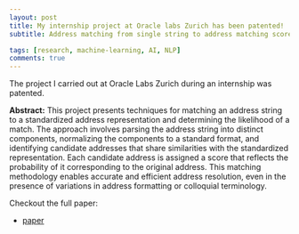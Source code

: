 ```yaml
---
layout: post
title: My internship project at Oracle labs Zurich has been patented!
subtitle: Address matching from single string to address matching score

tags: [research, machine-learning, AI, NLP]
comments: true
---
```


The project I carried out at Oracle Labs Zurich during an internship was patented.

**Abstract:**
This project presents techniques for matching an address string to a standardized address representation and determining the likelihood of a match. The approach involves parsing the address string into distinct components, normalizing the components to a standard format, and identifying candidate addresses that share similarities with the standardized representation. Each candidate address is assigned a score that reflects the probability of it corresponding to the original address. This matching methodology enables accurate and efficient address resolution, even in the presence of variations in address formatting or colloquial terminology.

Checkout the full paper:
- [paper](https://patents.google.com/patent/US20230350903A1/)
```
